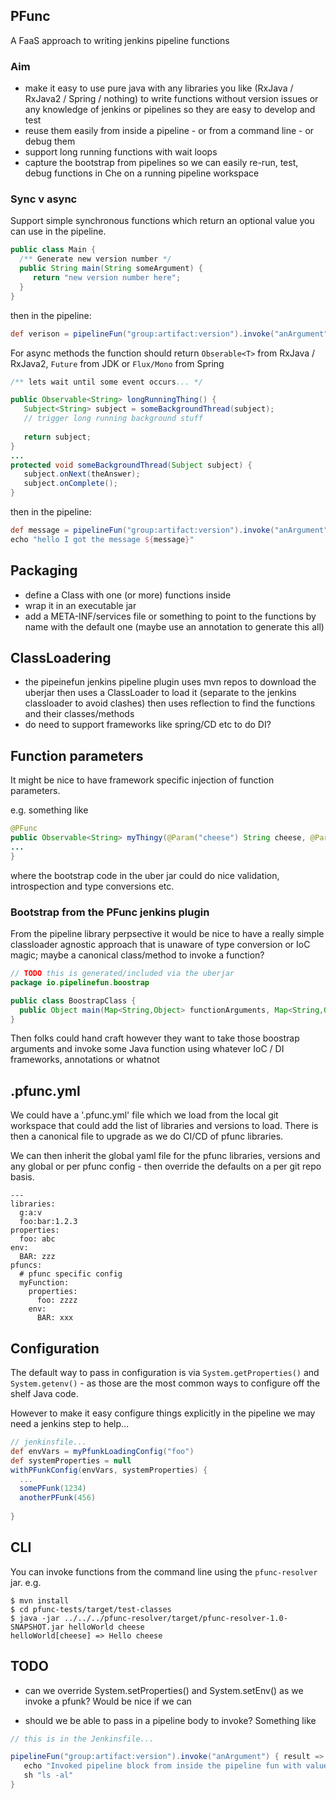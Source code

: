 ## PFunc

A FaaS approach to writing jenkins pipeline functions

### Aim

* make it easy to use pure java with any libraries you like (RxJava / RxJava2 / Spring / nothing) to write functions without version issues or any knowledge of jenkins or pipelines so they are easy to develop and test
* reuse them easily from inside a pipeline - or from a command line - or debug them
* support long running functions with wait loops
* capture the bootstrap from pipelines so we can easily re-run, test, debug functions in Che on a running pipeline workspace

### Sync v async

Support simple synchronous functions which return an optional value you can use in the pipeline.

```java
public class Main {
  /** Generate new version number */
  public String main(String someArgument) { 
     return "new version number here";
  }
}
```

then in the pipeline:
```groovy
def verison = pipelineFun("group:artifact:version").invoke("anArgument")
```

For async methods the function should return `Obserable<T>` from RxJava / RxJava2, `Future` from JDK or `Flux/Mono` from Spring

```java
/** lets wait until some event occurs... */

public Observable<String> longRunningThing() { 
   Subject<String> subject = someBackgroundThread(subject);
   // trigger long running background stuff
   
   return subject;
}
...
protected void someBackgroundThread(Subject subject) {
   subject.onNext(theAnswer);
   subject.onComplete();
}
```

then in the pipeline:
```groovy
def message = pipelineFun("group:artifact:version").invoke("anArgument")
echo "hello I got the message ${message}"
```

## Packaging

* define a Class with one (or more) functions inside
* wrap it in an executable jar
* add a META-INF/services file or something to point to the functions by name with the default one (maybe use an annotation to generate this all)

## ClassLoadering

* the pipeinefun jenkins pipeline plugin uses mvn repos to download the uberjar then uses a ClassLoader to load it (separate to the jenkins classloader to avoid clashes) then uses reflection to find the functions and their classes/methods
* do need to support frameworks like spring/CD etc to do DI?

## Function parameters

It might be nice to have framework specific injection of function parameters.

e.g. something like

```java
@PFunc
public Observable<String> myThingy(@Param("cheese") String cheese, @Param("foo") @NotNull Integer someCount) {
...
}
```

where the bootstrap code in the uber jar could do nice validation, introspection and type conversions etc.

### Bootstrap from the PFunc jenkins plugin

From the pipeline library perpsective it would be nice to have a really simple classloader agnostic approach that is unaware of type conversion or IoC magic; maybe a canonical class/method to invoke a function?

```java
// TODO this is generated/included via the uberjar
package io.pipelinefun.boostrap

public class BoostrapClass {
  public Object main(Map<String,Object> functionArguments, Map<String,Object> pipelineState, Map<String,String> env) {....}
}
```

Then folks could hand craft however they want to take those boostrap arguments and invoke some Java function using whatever IoC / DI frameworks, annotations or whatnot

## .pfunc.yml

We could have a '.pfunc.yml' file which we load from the local git workspace that could add the list of libraries and versions to load. There is then a canonical file to upgrade as we do CI/CD of pfunc libraries.

We can then inherit the global yaml file for the pfunc libraries, versions and any global or per pfunc config - then override the defaults on a per git repo basis.

    ---
    libraries:
      g:a:v
      foo:bar:1.2.3
    properties:
      foo: abc
    env:
      BAR: zzz
    pfuncs:
      # pfunc specific config
      myFunction:
        properties:
          foo: zzzz
        env:
          BAR: xxx


## Configuration

The default way to pass in configuration is via `System.getProperties()` and `System.getenv()` - as those are the most common ways to configure off the shelf Java code.

However to make it easy configure things explicitly in the pipeline we may need a jenkins step to help...

```groovy
// jenkinsfile...
def envVars = myPfunkLoadingConfig("foo")
def systemProperties = null
withPFunkConfig(envVars, systemProperties) {
  ...
  somePFunk(1234)
  anotherPFunk(456)
  
}
```

## CLI

You can invoke functions from the command line using the `pfunc-resolver` jar. e.g.

```
$ mvn install
$ cd pfunc-tests/target/test-classes
$ java -jar ../../../pfunc-resolver/target/pfunc-resolver-1.0-SNAPSHOT.jar helloWorld cheese
helloWorld[cheese] => Hello cheese
```

## TODO

* can we override System.setProperties() and System.setEnv() as we invoke a pfunk? Would be nice if we can

* should we be able to pass in a pipeline body to invoke? Something like

```groovy
// this is in the Jenkinsfile...

pipelineFun("group:artifact:version").invoke("anArgument") { result => 
   echo "Invoked pipeline block from inside the pipeline fun with value ${result}"
   sh "ls -al"
}
```